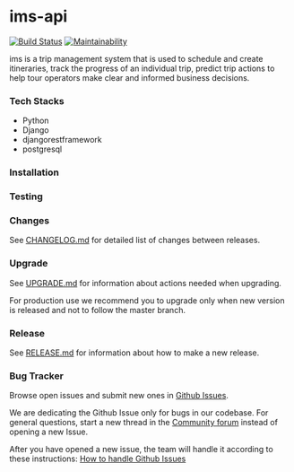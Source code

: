 # ims-api
[![Build Status](https://travis-ci.com/wewillneverfail/ims-api.svg?branch=ch-integrate-travis-ci-with-api)](https://travis-ci.com/wewillneverfail/ims-api)
[![Maintainability](https://api.codeclimate.com/v1/badges/3ab15ace0008cb929379/maintainability)](https://codeclimate.com/github/wewillneverfail/ims-api/maintainability)

ims is a trip management system that is used to schedule and create itineraries, track the progress of an individual trip, predict trip actions to help tour operators make clear and informed business decisions.

### Tech Stacks
- Python
- Django
- djangorestframework
- postgresql

### Installation

### Testing

### Changes
See [CHANGELOG.md](https://github.com/wewillneverfail/ims-api/blob/master/CHANGELOG.md) for detailed list of changes between releases.

### Upgrade
See [UPGRADE.md](https://github.com/wewillneverfail/ims-api/blob/master/UPGRADE.md) for information about actions needed when upgrading.

For production use we recommend you to upgrade only when new version is released and not to follow the master branch.

### Release
See [RELEASE.md](https://github.com/wewillneverfail/ims-api/blob/master/RELEASE.md) for information about how to make a new release.

### Bug Tracker
Browse open issues and submit new ones in [Github Issues](https://github.com/wewillneverfail/ims-api/issues).

We are dedicating the Github Issue only for bugs in our codebase. For general questions, start a new thread in the [Community forum]() instead of opening a new Issue.

After you have opened a new issue, the team will handle it according to these instructions: [How to handle Github Issues](https://github.com/wewillneverfail/ims-api/blob/master/how-to-handle-github-issues.md)
